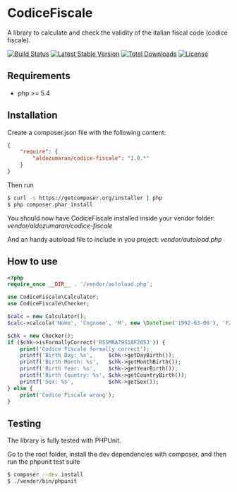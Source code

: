 CodiceFiscale
==============

A library to calculate and check the validity of the italian fiscal code (codice fiscale).

[![Build Status](https://travis-ci.org/andreausu/CodiceFiscale.png?branch=master)](https://travis-ci.org/andreausu/CodiceFiscale) [![Latest Stable Version](https://poser.pugx.org/usu/codice-fiscale/v/stable.svg)](https://packagist.org/packages/usu/codice-fiscale) [![Total Downloads](https://poser.pugx.org/usu/codice-fiscale/downloads.svg)](https://packagist.org/packages/usu/codice-fiscale) [![License](https://poser.pugx.org/usu/codice-fiscale/license.svg)](https://packagist.org/packages/usu/codice-fiscale)

Requirements
------------

- php >= 5.4

Installation
------------

Create a composer.json file with the following content:

``` json
{
    "require": {
        "aldozumaran/codice-fiscale": "1.0.*"
    }
}
```

Then run

``` bash
$ curl -s https://getcomposer.org/installer | php
$ php composer.phar install
```

You should now have CodiceFiscale installed inside your vendor folder: *vendor/aldozumaran/codice-fiscale*

And an handy autoload file to include in you project: *vendor/autoload.php*

How to use
----------

``` php
<?php
require_once __DIR__ . '/vendor/autoload.php';

use CodiceFiscale\Calculator;
use CodiceFiscale\Checker;

$calc = new Calculator();
$calc->calcola('Nome', 'Cognome', 'M', new \DateTime('1992-03-06'), 'F205');

$chk = new Checker();
if ($chk->isFormallyCorrect('RSSMRA79S18F205J')) {
    print('Codice Fiscale formally correct');
    printf('Birth Day: %s',     $chk->getDayBirth());
    printf('Birth Month: %s',   $chk->getMonthBirth());
    printf('Birth Year: %s',    $chk->getYearBirth());
    printf('Birth Country: %s', $chk->getCountryBirth());
    printf('Sex: %s',           $chk->getSex());
} else {
    print('Codice Fiscale wrong');
}
```

Testing
-------

The library is fully tested with PHPUnit.

Go to the root folder, install the dev dependencies with composer, and then run the phpunit test suite

``` bash
$ composer --dev install
$ ./vendor/bin/phpunit
```
